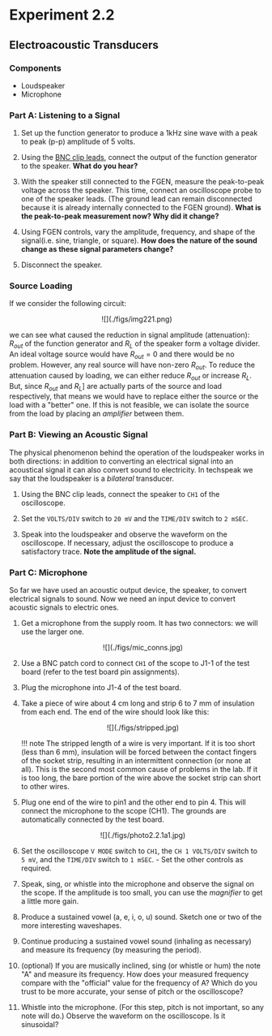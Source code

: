# Experiment 2.2

## Electroacoustic Transducers

### Components

* Loudspeaker
* Microphone

### Part A: Listening to a Signal

1. Set up the function generator to produce a 1kHz sine wave with a peak to
   peak (p-p) amplitude of 5 volts.

2. Using the [BNC clip leads](../misc_images/#bnc-cliplead), connect the output
   of the function generator to the speaker. **What do you hear?**

3. With the speaker still connected to the FGEN, measure the peak-to-peak
   voltage across the speaker. This time, connect an oscilloscope probe to one
   of the speaker leads. (The ground lead can remain disconnected because it is
   already internally connected to the FGEN ground). **What is the peak-to-peak
   measurement now? Why did it change?**

4. Using FGEN controls, vary the amplitude, frequency, and shape of the
   signal(i.e. sine, triangle, or square). **How does the nature of the sound
   change as these signal parameters change?**

5. Disconnect the speaker.

### Source Loading

If we consider the following circuit:

<center>
![](./figs/img221.png)
</center>

we can see what caused the reduction in signal amplitude (attenuation):
$R_{out}$ of the function generator and $R_L$ of the speaker form a voltage
divider. An ideal voltage source would have $R_{out}=0$ and there would be no
problem. However, any real source will have non-zero $R_{out}$. To reduce the
attenuation caused by loading, we can either reduce $R_{out}$ or increase
$R_L$. But, since $R_{out}$ and $R_L$] are actually parts of the source and
load respectively, that means we would have to replace either the source or the
load with a "better" one. If this is not feasible, we can isolate the source
from the load by placing an *amplifier* between them.

### Part B: Viewing an Acoustic Signal

The physical phenomenon behind the operation of the loudspeaker works in both
directions: in addition to converting an electrical signal into an acoustical
signal it can also convert sound to electricity. In techspeak we say that the
loudspeaker is a *bilateral* transducer.

1. Using the BNC clip leads, connect the speaker to `CH1` of the oscilloscope.

2. Set the `VOLTS/DIV` switch to `20 mV` and the `TIME/DIV` switch to `2 mSEC`.

3. Speak into the loudspeaker and observe the waveform on the oscilloscope. If
   necessary, adjust the oscilloscope to produce a satisfactory trace. **Note
   the amplitude of the signal.**

### Part C: Microphone

So far we have used an acoustic output device, the speaker, to convert
electrical signals to sound. Now we need an input device to convert acoustic
signals to electric ones.

1. Get a microphone from the supply room. It has two connectors: we will use
   the larger one.

    <center>
    ![](./figs/mic_conns.jpg)
    </center>

2. Use a BNC patch cord to connect `CH1` of the scope to J1-1 of the test board
   (refer to the test board pin assignments).

3. Plug the microphone into J1-4 of the test board.

4. Take a piece of wire about 4 cm long and strip 6 to 7 mm of insulation from
   each end. The end of the wire should look like this:

    <center>
    ![](./figs/stripped.jpg)
    </center>


    !!! note
        The stripped length of a wire is very important. If it is too short
        (less than 6 mm), insulation will be forced between the contact fingers
        of the socket strip, resulting in an intermittent connection (or none
        at all). This is the second most common cause of problems in the lab.
        If it is too long, the bare portion of the wire above the socket strip
        can short to other wires.

5. Plug one end of the wire to pin1 and the other end to pin 4. This will
   connect the microphone to the scope (CH1). The grounds are automatically
   connected by the test board.

    <center>
    ![](./figs/photo2.2.1a1.jpg)
    </center>

6. Set the oscilloscope `V MODE` switch to `CH1`, the `CH 1 VOLTS/DIV` switch
   to `5 mV`, and the `TIME/DIV` switch to `1 mSEC`. - Set the other controls
   as required.

7. Speak, sing, or whistle into the microphone and observe the signal on the
   scope. If the amplitude is too small, you can use the *magnifier* to get a
   little more gain.

8. Produce a sustained vowel (a, e, i, o, u) sound. Sketch one or two of the
   more interesting waveshapes.

9. Continue producing a sustained vowel sound (inhaling as necessary) and
   measure its frequency (by measuring the period).

10. (optional) If you are musically inclined, sing (or whistle or hum) the note
    "A" and measure its frequency. How does your measured frequency compare
    with the "official" value for the frequency of A? Which do you trust to be
    more accurate, your sense of pitch or the oscilloscope?

11. Whistle into the microphone. (For this step, pitch is not important, so any
    note will do.) Observe the waveform on the oscilloscope. Is it sinusoidal?
